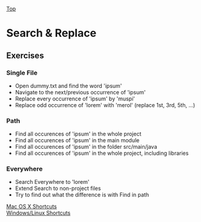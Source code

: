 [Top](../../README.md)

# Search & Replace

## Exercises

### Single File
* Open dummy.txt and find the word 'ipsum'
* Navigate to the next/previous occurrence of 'ipsum'
* Replace every occurrence of 'ipsum' by 'muspi'
* Replace odd occurrence of 'lorem' with 'merol' (replace 1st, 3rd, 5th, ...)

### Path
* Find all occurences of 'ipsum' in the whole project
* Find all occurences of 'ipsum' in the main module
* Find all occurences of 'ipsum' in the folder src/main/java
* Find all occurences of 'ipsum' in the whole project, including libraries

### Everywhere
* Search Everywhere to 'lorem'
* Extend Search to non-project files
* Try to find out what the difference is with Find in path


[Mac OS X Shortcuts](osx.md)  
[Windows/Linux Shortcuts](windows.md)  